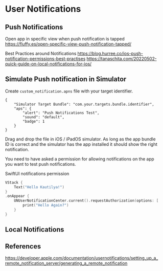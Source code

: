 # User Notifications



## Push Notifications

Open app in specific view when push notification is tapped
https://fluffy.es/open-specific-view-push-notification-tapped/


Best Practices around Notifications
https://blog.hurree.co/ios-push-notification-permissions-best-practises
https://tanaschita.com/20220502-quick-guide-on-local-notifications-for-ios/



## Simulate Push notification in Simulator

Create `custom_notification.apns` file with your target identifier.
```text
{
	"Simulator Target Bundle": "com.your.targets.bundle.identifier",
	"aps": {
		"alert": "Push Notifications Test",
		"sound": "default",
		"badge": 1
	}
}
```

Drag and drop the file in iOS / iPadOS simulator. As long as the app bundle ID is correct and the simulator has the app installed it should show the right notification.

You need to have asked a permission for allowing notifications on the app you want to test push notifications.

SwiftUI notifications permission

```swift
VStack {
	Text("Hello Kautilya!")
}
.onAppear {
	UNUserNotificationCenter.current().requestAuthorization(options: [.badge, .sound, .alert]) { _, _ in 
		print("Hello Again?")
	}
}

```

## Local Notifications



## References

https://developer.apple.com/documentation/usernotifications/setting_up_a_remote_notification_server/generating_a_remote_notification